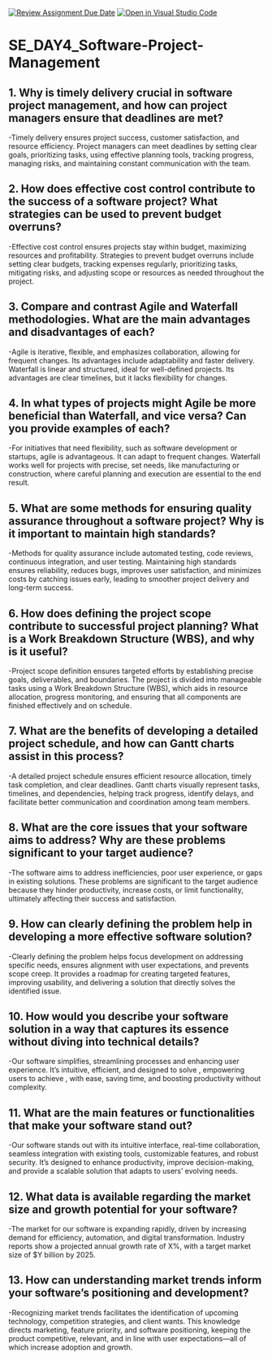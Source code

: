 [![Review Assignment Due Date](https://classroom.github.com/assets/deadline-readme-button-22041afd0340ce965d47ae6ef1cefeee28c7c493a6346c4f15d667ab976d596c.svg)](https://classroom.github.com/a/9pw6JKcu)
[![Open in Visual Studio Code](https://classroom.github.com/assets/open-in-vscode-2e0aaae1b6195c2367325f4f02e2d04e9abb55f0b24a779b69b11b9e10269abc.svg)](https://classroom.github.com/online_ide?assignment_repo_id=18611614&assignment_repo_type=AssignmentRepo)
# SE_DAY4_Software-Project-Management

## 1. Why is timely delivery crucial in software project management, and how can project managers ensure that deadlines are met?
-Timely delivery ensures project success, customer satisfaction, and resource efficiency.  Project managers can meet deadlines by setting clear goals, prioritizing tasks, using effective planning tools, tracking progress, managing risks, and maintaining constant communication with the team.


## 2. How does effective cost control contribute to the success of a software project? What strategies can be used to prevent budget overruns?
-Effective cost control ensures projects stay within budget, maximizing resources and profitability.  Strategies to prevent budget overruns include setting clear budgets, tracking expenses regularly, prioritizing tasks, mitigating risks, and adjusting scope or resources as needed throughout the project.


## 3. Compare and contrast Agile and Waterfall methodologies. What are the main advantages and disadvantages of each?
-Agile is iterative, flexible, and emphasizes collaboration, allowing for frequent changes.  Its advantages include adaptability and faster delivery.  Waterfall is linear and structured, ideal for well-defined projects.  Its advantages are clear timelines, but it lacks flexibility for changes.

## 4. In what types of projects might Agile be more beneficial than Waterfall, and vice versa? Can you provide examples of each?
-For initiatives that need flexibility, such as software development or startups, agile is advantageous.  It can adapt to frequent changes.  Waterfall works well for projects with precise, set needs, like manufacturing or construction, where careful planning and execution are essential to the end result.

## 5. What are some methods for ensuring quality assurance throughout a software project? Why is it important to maintain high standards?
-Methods for quality assurance include automated testing, code reviews, continuous integration, and user testing.  Maintaining high standards ensures reliability, reduces bugs, improves user satisfaction, and minimizes costs by catching issues early, leading to smoother project delivery and long-term success.


## 6. How does defining the project scope contribute to successful project planning? What is a Work Breakdown Structure (WBS), and why is it useful?
-Project scope definition ensures targeted efforts by establishing precise goals, deliverables, and boundaries.  The project is divided into manageable tasks using a Work Breakdown Structure (WBS), which aids in resource allocation, progress monitoring, and ensuring that all components are finished effectively and on schedule.


## 7. What are the benefits of developing a detailed project schedule, and how can Gantt charts assist in this process?
-A detailed project schedule ensures efficient resource allocation, timely task completion, and clear deadlines. Gantt charts visually represent tasks, timelines, and dependencies, helping track progress, identify delays, and facilitate better communication and coordination among team members.

## 8. What are the core issues that your software aims to address? Why are these problems significant to your target audience?
-The software aims to address inefficiencies, poor user experience, or gaps in existing solutions.  These problems are significant to the target audience because they hinder productivity, increase costs, or limit functionality, ultimately affecting their success and satisfaction.

## 9. How can clearly defining the problem help in developing a more effective software solution?
-Clearly defining the problem helps focus development on addressing specific needs, ensures alignment with user expectations, and prevents scope creep.  It provides a roadmap for creating targeted features, improving usability, and delivering a solution that directly solves the identified issue.

## 10. How would you describe your software solution in a way that captures its essence without diving into technical details?
-Our software simplifies, streamlining processes and enhancing user experience.  It’s intuitive, efficient, and designed to solve , empowering users to achieve , with ease, saving time, and boosting productivity without complexity.

## 11. What are the main features or functionalities that make your software stand out?
-Our software stands out with its intuitive interface, real-time collaboration, seamless integration with existing tools, customizable features, and robust security.  It’s designed to enhance productivity, improve decision-making, and provide a scalable solution that adapts to users’ evolving needs.

## 12. What data is available regarding the market size and growth potential for your software?
-The market for our software is expanding rapidly, driven by increasing demand for efficiency, automation, and digital transformation.  Industry reports show a projected annual growth rate of X%, with a target market size of $Y billion by 2025.


## 13. How can understanding market trends inform your software’s positioning and development?
-Recognizing market trends facilitates the identification of upcoming technology, competition strategies, and client wants.  This knowledge directs marketing, feature priority, and software positioning, keeping the product competitive, relevant, and in line with user expectations—all of which increase adoption and growth.
